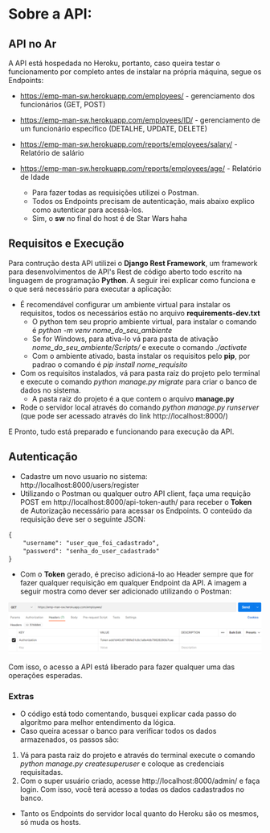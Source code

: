 # Sobre a API:

## API no Ar

A API está hospedada no Heroku, portanto, caso queira testar o funcionamento por completo antes de instalar na própria máquina, segue os Endpoints: 
- https://emp-man-sw.herokuapp.com/employees/ - gerenciamento dos funcionários (GET, POST)
- https://emp-man-sw.herokuapp.com/employees/ID/ - gerenciamento de um funcionário específico (DETALHE, UPDATE, DELETE)
- https://emp-man-sw.herokuapp.com/reports/employees/salary/ - Relatório de salário
- https://emp-man-sw.herokuapp.com/reports/employees/age/ - Relatório de Idade

    * Para fazer todas as requisições utilizei o Postman.
    * Todos os Endpoints precisam de autenticação, mais abaixo explico como autenticar para acessà-los.
    * Sim, o **sw** no final do host é de Star Wars haha

## Requisitos e Execução

Para contrução desta API utilizei o **Django Rest Framework**, um framework para desenvolvimentos de API's Rest de código aberto todo escrito na linguagem de programação **Python**. A seguir irei explicar como funciona e o que será necessário para executar a aplicação:

- É recomendável configurar um ambiente virtual para instalar os requisitos, todos os necessários estão no arquivo **requirements-dev.txt**
    * O python tem seu proprio ambiente virtual, para instalar o comando é *python -m venv nome_do_seu_ambiente*
    * Se for Windows, para ativa-lo vá para pasta de ativação *nome_do_seu_ambiente/Scripts/* e execute o comando *./activate*
    * Com o ambiente ativado, basta instalar os requisitos pelo **pip**, por padrao o comando é *pip install nome_requisito*
- Com os requisitos instalados, vá para pasta raiz do projeto pelo terminal e execute o comando *python manage.py migrate* para criar o banco de dados no sistema.
    * A pasta raiz do projeto é a que contem o arquivo **manage.py**
- Rode o servidor local através do comando *python manage.py runserver* (que pode ser acessado através do link http://localhost:8000/)

E Pronto, tudo está preparado e funcionando para execução da API.

## Autenticação

- Cadastre um novo usuario no sistema: http://localhost:8000/users/register
- Utilizando o Postman ou qualquer outro API client, faça uma requição POST em http://localhost:8000/api-token-auth/ para receber o **Token** de Autorização necessário para acessar os Endpoints. O conteúdo da requisição deve ser o seguinte JSON:  
```
{
    "username": "user_que_foi_cadastrado",
    "password": "senha_do_user_cadastrado"
}
```
- Com o **Token** gerado, é preciso adicioná-lo ao Header sempre que for fazer qualquer requisição em qualquer Endpoint da API. A imagem a seguir mostra como dever ser adicionado utilizando o Postman:

![Autenticação](https://raw.githubusercontent.com/DoRenato/employee_management/master/token.png)

Com isso, o acesso a API está liberado para fazer qualquer uma das operações esperadas.

### Extras
- O código está todo comentando, busquei explicar cada passo do algorítmo para melhor entendimento da lógica.
- Caso queira acessar o banco para verificar todos os dados armazenados, os passos são:
1. Vá para pasta raiz do projeto e através do terminal execute o comando *python manage.py createsuperuser* e coloque as credenciais requisitadas.
2. Com o super usuário criado, acesse http://localhost:8000/admin/ e faça login. Com isso, você terá acesso a todas os dados cadastrados no banco.

- Tanto os Endpoints do servidor local quanto do Heroku são os mesmos, só muda os hosts.